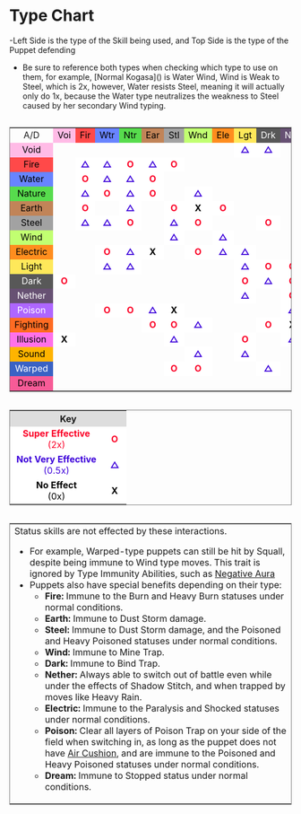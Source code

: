 <h1>Type Chart</h1>

<p>-Left Side is the type of the Skill being used, and Top Side is the type of the Puppet defending</p>
<ul>
<li>Be sure to reference both types when checking which type to use on them, for example, [Normal Kogasa]() is Water Wind, Wind is Weak to Steel, which is 2x, however, Water resists Steel, meaning it will actually only do 1x, because the Water type neutralizes the weakness to Steel caused by her secondary Wind typing.</li>
</ul>


<section class="tabber__section" style="height: 1228.38px;">
<table class="table" style="border-style: solid; border-width: 1px; float:left;">
<tbody><tr>
<td style="text-align: center;">A/D
</td>
<td style="text-align: center; background: #FFBBE6; color: #000000;;"><span style="color:black;">Voi</span>
</td>
<td style="text-align: center; background: #FF4949; color: #000000;;"><span style="color:black;">Fir</span>
</td>
<td style="text-align: center; background: #6884FF; color: #000000;;"><span style="color:black;">Wtr</span>
</td>
<td style="text-align: center; background: #57DC4D; color: #000000;;"><span style="color:black;">Ntr</span>
</td>
<td style="text-align: center; background: #C18458; color: #000000;;"><span style="color:black;">Ear</span>
</td>
<td style="text-align: center; background: #A2A2A2; color: #000000;;"><span style="color:black;">Stl</span>
</td>
<td style="text-align: center; background: #C1FF71; color: #000000;;"><span style="color:black;">Wnd</span>
</td>
<td style="text-align: center; background: #FF8D1E; color: #000000;;"><span style="color:black;">Ele</span>
</td>
<td style="text-align: center; background: #FEE85A; color: #000000;;"><span style="color:black;">Lgt</span>
</td>
<td style="text-align: center; background: #585858; color: #EEEEEE;;"><span style="color:white;">Drk</span>
</td>
<td style="text-align: center; background: #675173; color: #EEEEEE;;"><span style="color:white;">Nth</span>
</td>
<td style="text-align: center; background: #AE66FF; color: #EEEEEE;;"><span style="color:white;">Psn</span>
</td>
<td style="text-align: center; background: #FF6B22; color: #000000;;"><span style="color:black;">Fgt</span>
</td>
<td style="text-align: center; background: #FF71E9; color: #000000;;"><span style="color:black;">Ilu</span>
</td>
<td style="text-align: center; background: #FFB400; color: #000000;;"><span style="color:black;">Snd</span>
</td>
<td style="text-align: center; background: #3A62C4; color: #EEEEEE;;"><span style="color:white;">Wrp</span>
</td>
<td style="text-align: center; background: #F75B97; color: #000000;;"><span style="color:black;">Drm</span>
</td></tr>
<tr>
<td style="text-align: center; background: #FFBBE6; color: #000000;;"><span style="color:black;">Void</span>
</td>
<td style="text-align: center;">
</td>
<td style="text-align: center;">
</td>
<td style="text-align: center;">
</td>
<td style="text-align: center;">
</td>
<td style="text-align: center;">
</td>
<td style="text-align: center;">
</td>
<td style="text-align: center;">
</td>
<td style="text-align: center;">
</td>
<td style="text-align: center; background-color: #FFFFFF; color: #3C00DA;"><b>△</b>
</td>
<td style="text-align: center; background-color: #FFFFFF; color: #3C00DA;"><b>△</b>
</td>
<td style="text-align: center;">
</td>
<td style="text-align: center;">
</td>
<td style="text-align: center;">
</td>
<td style="text-align: center; background-color: #FFFFFF; color: #000000;"><b>X</b>
</td>
<td style="text-align: center;">
</td>
<td style="text-align: center;">
</td>
<td style="text-align: center;">
</td></tr>
<tr>
<td style="text-align: center; background: #FF4949; color: #000000;;"><span style="color:black;">Fire</span>
</td>
<td style="text-align: center;">
</td>
<td style="text-align: center; background-color: #FFFFFF; color: #3C00DA;"><b>△</b>
</td>
<td style="text-align: center; background-color: #FFFFFF; color: #3C00DA;"><b>△</b>
</td>
<td style="text-align: center; background-color: #FFFFFF; color: #FB0127;"><b>O</b>
</td>
<td style="text-align: center; background-color: #FFFFFF; color: #3C00DA;"><b>△</b>
</td>
<td style="text-align: center; background-color: #FFFFFF; color: #FB0127;"><b>O</b>
</td>
<td style="text-align: center;">
</td>
<td style="text-align: center;">
</td>
<td style="text-align: center;">
</td>
<td style="text-align: center;">
</td>
<td style="text-align: center;">
</td>
<td style="text-align: center;">
</td>
<td style="text-align: center;">
</td>
<td style="text-align: center;">
</td>
<td style="text-align: center;">
</td>
<td style="text-align: center;">
</td>
<td style="text-align: center;">
</td></tr>
<tr>
<td style="text-align: center; background: #6884FF; color: #000000;;"><span style="color:black;">Water</span>
</td>
<td style="text-align: center;">
</td>
<td style="text-align: center; background-color: #FFFFFF; color: #FB0127;"><b>O</b>
</td>
<td style="text-align: center; background-color: #FFFFFF; color: #3C00DA;"><b>△</b>
</td>
<td style="text-align: center; background-color: #FFFFFF; color: #3C00DA;"><b>△</b>
</td>
<td style="text-align: center; background-color: #FFFFFF; color: #FB0127;"><b>O</b>
</td>
<td style="text-align: center;">
</td>
<td style="text-align: center;">
</td>
<td style="text-align: center;">
</td>
<td style="text-align: center;">
</td>
<td style="text-align: center;">
</td>
<td style="text-align: center;">
</td>
<td style="text-align: center;">
</td>
<td style="text-align: center;">
</td>
<td style="text-align: center;">
</td>
<td style="text-align: center; background-color: #FFFFFF; color: #3C00DA;"><b>△</b>
</td>
<td style="text-align: center;">
</td>
<td style="text-align: center;">
</td></tr>
<tr>
<td style="text-align: center; background: #57DC4D; color: #000000;;"><span style="color:black;">Nature</span>
</td>
<td style="text-align: center;">
</td>
<td style="text-align: center; background-color: #FFFFFF; color: #3C00DA;"><b>△</b>
</td>
<td style="text-align: center; background-color: #FFFFFF; color: #FB0127;"><b>O</b>
</td>
<td style="text-align: center; background-color: #FFFFFF; color: #3C00DA;"><b>△</b>
</td>
<td style="text-align: center; background-color: #FFFFFF; color: #FB0127;"><b>O</b>
</td>
<td style="text-align: center;">
</td>
<td style="text-align: center; background-color: #FFFFFF; color: #3C00DA;"><b>△</b>
</td>
<td style="text-align: center;">
</td>
<td style="text-align: center;">
</td>
<td style="text-align: center;">
</td>
<td style="text-align: center;">
</td>
<td style="text-align: center; background-color: #FFFFFF; color: #3C00DA;"><b>△</b>
</td>
<td style="text-align: center;">
</td>
<td style="text-align: center;">
</td>
<td style="text-align: center;">
</td>
<td style="text-align: center;">
</td>
<td style="text-align: center;">
</td></tr>
<tr>
<td style="text-align: center; background: #C18458; color: #000000;;"><span style="color:black;">Earth</span>
</td>
<td style="text-align: center;">
</td>
<td style="text-align: center; background-color: #FFFFFF; color: #FB0127;"><b>O</b>
</td>
<td style="text-align: center;">
</td>
<td style="text-align: center; background-color: #FFFFFF; color: #3C00DA;"><b>△</b>
</td>
<td style="text-align: center;">
</td>
<td style="text-align: center; background-color: #FFFFFF; color: #FB0127;"><b>O</b>
</td>
<td style="text-align: center; background-color: #FFFFFF; color: #000000;"><b>X</b>
</td>
<td style="text-align: center; background-color: #FFFFFF; color: #FB0127;"><b>O</b>
</td>
<td style="text-align: center;">
</td>
<td style="text-align: center;">
</td>
<td style="text-align: center;">
</td>
<td style="text-align: center; background-color: #FFFFFF; color: #FB0127;"><b>O</b>
</td>
<td style="text-align: center; background-color: #FFFFFF; color: #3C00DA;"><b>△</b>
</td>
<td style="text-align: center;">
</td>
<td style="text-align: center;">
</td>
<td style="text-align: center;">
</td>
<td style="text-align: center;">
</td></tr>
<tr>
<td style="text-align: center; background: #A2A2A2; color: #000000;;"><span style="color:black;">Steel</span>
</td>
<td style="text-align: center;">
</td>
<td style="text-align: center; background-color: #FFFFFF; color: #3C00DA;"><b>△</b>
</td>
<td style="text-align: center; background-color: #FFFFFF; color: #3C00DA;"><b>△</b>
</td>
<td style="text-align: center; background-color: #FFFFFF; color: #FB0127;"><b>O</b>
</td>
<td style="text-align: center;">
</td>
<td style="text-align: center; background-color: #FFFFFF; color: #3C00DA;"><b>△</b>
</td>
<td style="text-align: center; background-color: #FFFFFF; color: #FB0127;"><b>O</b>
</td>
<td style="text-align: center;">
</td>
<td style="text-align: center;">
</td>
<td style="text-align: center; background-color: #FFFFFF; color: #FB0127;"><b>O</b>
</td>
<td style="text-align: center;">
</td>
<td style="text-align: center;">
</td>
<td style="text-align: center;">
</td>
<td style="text-align: center;">
</td>
<td style="text-align: center;">
</td>
<td style="text-align: center; background-color: #FFFFFF; color: #3C00DA;"><b>△</b>
</td>
<td style="text-align: center;">
</td></tr>
<tr>
<td style="text-align: center; background: #C1FF71; color: #000000;;"><span style="color:black;">Wind</span>
</td>
<td style="text-align: center;">
</td>
<td style="text-align: center;">
</td>
<td style="text-align: center;">
</td>
<td style="text-align: center;">
</td>
<td style="text-align: center;">
</td>
<td style="text-align: center; background-color: #FFFFFF; color: #3C00DA;"><b>△</b>
</td>
<td style="text-align: center;">
</td>
<td style="text-align: center; background-color: #FFFFFF; color: #3C00DA;"><b>△</b>
</td>
<td style="text-align: center;">
</td>
<td style="text-align: center;">
</td>
<td style="text-align: center;">
</td>
<td style="text-align: center; background-color: #FFFFFF; color: #FB0127;"><b>O</b>
</td>
<td style="text-align: center; background-color: #FFFFFF; color: #FB0127;"><b>O</b>
</td>
<td style="text-align: center;">
</td>
<td style="text-align: center; background-color: #FFFFFF; color: #FB0127;"><b>O</b>
</td>
<td style="text-align: center; background-color: #FFFFFF; color: #000000;"><b>X</b>
</td>
<td style="text-align: center;">
</td></tr>
<tr>
<td style="text-align: center; background: #FF8D1E; color: #000000;;"><span style="color:black;">Electric</span>
</td>
<td style="text-align: center;">
</td>
<td style="text-align: center;">
</td>
<td style="text-align: center; background-color: #FFFFFF; color: #FB0127;"><b>O</b>
</td>
<td style="text-align: center; background-color: #FFFFFF; color: #3C00DA;"><b>△</b>
</td>
<td style="text-align: center; background-color: #FFFFFF; color: #000000;"><b>X</b>
</td>
<td style="text-align: center;">
</td>
<td style="text-align: center; background-color: #FFFFFF; color: #FB0127;"><b>O</b>
</td>
<td style="text-align: center; background-color: #FFFFFF; color: #3C00DA;"><b>△</b>
</td>
<td style="text-align: center; background-color: #FFFFFF; color: #3C00DA;"><b>△</b>
</td>
<td style="text-align: center;">
</td>
<td style="text-align: center;">
</td>
<td style="text-align: center;">
</td>
<td style="text-align: center;">
</td>
<td style="text-align: center;">
</td>
<td style="text-align: center; background-color: #FFFFFF; color: #FB0127;"><b>O</b>
</td>
<td style="text-align: center;">
</td>
<td style="text-align: center;">
</td></tr>
<tr>
<td style="text-align: center; background: #FEE85A; color: #000000;;"><span style="color:black;">Light</span>
</td>
<td style="text-align: center;">
</td>
<td style="text-align: center;">
</td>
<td style="text-align: center; background-color: #FFFFFF; color: #3C00DA;"><b>△</b>
</td>
<td style="text-align: center; background-color: #FFFFFF; color: #3C00DA;"><b>△</b>
</td>
<td style="text-align: center;">
</td>
<td style="text-align: center;">
</td>
<td style="text-align: center;">
</td>
<td style="text-align: center;">
</td>
<td style="text-align: center; background-color: #FFFFFF; color: #3C00DA;"><b>△</b>
</td>
<td style="text-align: center; background-color: #FFFFFF; color: #FB0127;"><b>O</b>
</td>
<td style="text-align: center; background-color: #FFFFFF; color: #FB0127;"><b>O</b>
</td>
<td style="text-align: center;">
</td>
<td style="text-align: center;">
</td>
<td style="text-align: center; background-color: #FFFFFF; color: #3C00DA;"><b>△</b>
</td>
<td style="text-align: center;">
</td>
<td style="text-align: center;">
</td>
<td style="text-align: center;">
</td></tr>
<tr>
<td style="text-align: center; background: #585858; color: #EEEEEE;;"><span style="color:white;">Dark</span>
</td>
<td style="text-align: center; background-color: #FFFFFF; color: #FB0127;"><b>O</b>
</td>
<td style="text-align: center;">
</td>
<td style="text-align: center;">
</td>
<td style="text-align: center;">
</td>
<td style="text-align: center;">
</td>
<td style="text-align: center;">
</td>
<td style="text-align: center;">
</td>
<td style="text-align: center;">
</td>
<td style="text-align: center; background-color: #FFFFFF; color: #FB0127;"><b>O</b>
</td>
<td style="text-align: center; background-color: #FFFFFF; color: #3C00DA;"><b>△</b>
</td>
<td style="text-align: center; background-color: #FFFFFF; color: #FB0127;"><b>O</b>
</td>
<td style="text-align: center;">
</td>
<td style="text-align: center; background-color: #FFFFFF; color: #3C00DA;"><b>△</b>
</td>
<td style="text-align: center; background-color: #FFFFFF; color: #3C00DA;"><b>△</b>
</td>
<td style="text-align: center;">
</td>
<td style="text-align: center;">
</td>
<td style="text-align: center;">
</td></tr>
<tr>
<td style="text-align: center; background: #675173; color: #EEEEEE;;"><span style="color:white;">Nether</span>
</td>
<td style="text-align: center;">
</td>
<td style="text-align: center;">
</td>
<td style="text-align: center;">
</td>
<td style="text-align: center;">
</td>
<td style="text-align: center;">
</td>
<td style="text-align: center;">
</td>
<td style="text-align: center;">
</td>
<td style="text-align: center;">
</td>
<td style="text-align: center; background-color: #FFFFFF; color: #3C00DA;"><b>△</b>
</td>
<td style="text-align: center;">
</td>
<td style="text-align: center; background-color: #FFFFFF; color: #FB0127;"><b>O</b>
</td>
<td style="text-align: center;">
</td>
<td style="text-align: center;">
</td>
<td style="text-align: center;">
</td>
<td style="text-align: center; background-color: #FFFFFF; color: #3C00DA;"><b>△</b>
</td>
<td style="text-align: center;">
</td>
<td style="text-align: center;">
</td></tr>
<tr>
<td style="text-align: center; background: #AE66FF; color: #EEEEEE;;"><span style="color:white;">Poison</span>
</td>
<td style="text-align: center;">
</td>
<td style="text-align: center;">
</td>
<td style="text-align: center; background-color: #FFFFFF; color: #FB0127;"><b>O</b>
</td>
<td style="text-align: center; background-color: #FFFFFF; color: #FB0127;"><b>O</b>
</td>
<td style="text-align: center; background-color: #FFFFFF; color: #3C00DA;"><b>△</b>
</td>
<td style="text-align: center; background-color: #FFFFFF; color: #000000;"><b>X</b>
</td>
<td style="text-align: center;">
</td>
<td style="text-align: center;">
</td>
<td style="text-align: center;">
</td>
<td style="text-align: center;">
</td>
<td style="text-align: center; background-color: #FFFFFF; color: #3C00DA;"><b>△</b>
</td>
<td style="text-align: center; background-color: #FFFFFF; color: #3C00DA;"><b>△</b>
</td>
<td style="text-align: center;">
</td>
<td style="text-align: center;">
</td>
<td style="text-align: center;">
</td>
<td style="text-align: center; background-color: #FFFFFF; color: #FB0127;"><b>O</b>
</td>
<td style="text-align: center;">
</td></tr>
<tr>
<td style="text-align: center; background: #FF6B22; color: #000000;;"><span style="color:black;">Fighting</span>
</td>
<td style="text-align: center;">
</td>
<td style="text-align: center;">
</td>
<td style="text-align: center;">
</td>
<td style="text-align: center;">
</td>
<td style="text-align: center; background-color: #FFFFFF; color: #FB0127;"><b>O</b>
</td>
<td style="text-align: center; background-color: #FFFFFF; color: #FB0127;"><b>O</b>
</td>
<td style="text-align: center; background-color: #FFFFFF; color: #3C00DA;"><b>△</b>
</td>
<td style="text-align: center;">
</td>
<td style="text-align: center;">
</td>
<td style="text-align: center; background-color: #FFFFFF; color: #FB0127;"><b>O</b>
</td>
<td style="text-align: center; background-color: #FFFFFF; color: #000000;"><b>X</b>
</td>
<td style="text-align: center; background-color: #FFFFFF; color: #3C00DA;"><b>△</b>
</td>
<td style="text-align: center;">
</td>
<td style="text-align: center; background-color: #FFFFFF; color: #3C00DA;"><b>△</b>
</td>
<td style="text-align: center;">
</td>
<td style="text-align: center; background-color: #FFFFFF; color: #FB0127;"><b>O</b>
</td>
<td style="text-align: center;">
</td></tr>
<tr>
<td style="text-align: center; background: #FF71E9; color: #000000;;"><span style="color:black;">Illusion</span>
</td>
<td style="text-align: center; background-color: #FFFFFF; color: #000000;"><b>X</b>
</td>
<td style="text-align: center;">
</td>
<td style="text-align: center;">
</td>
<td style="text-align: center;">
</td>
<td style="text-align: center;">
</td>
<td style="text-align: center; background-color: #FFFFFF; color: #3C00DA;"><b>△</b>
</td>
<td style="text-align: center;">
</td>
<td style="text-align: center;">
</td>
<td style="text-align: center; background-color: #FFFFFF; color: #FB0127;"><b>O</b>
</td>
<td style="text-align: center;">
</td>
<td style="text-align: center; background-color: #FFFFFF; color: #3C00DA;"><b>△</b>
</td>
<td style="text-align: center;">
</td>
<td style="text-align: center;">
</td>
<td style="text-align: center; background-color: #FFFFFF; color: #FB0127;"><b>O</b>
</td>
<td style="text-align: center;">
</td>
<td style="text-align: center;">
</td>
<td style="text-align: center;">
</td></tr>
<tr>
<td style="text-align: center; background: #FFB400; color: #000000;;"><span style="color:black;">Sound</span>
</td>
<td style="text-align: center;">
</td>
<td style="text-align: center;">
</td>
<td style="text-align: center;">
</td>
<td style="text-align: center;">
</td>
<td style="text-align: center;">
</td>
<td style="text-align: center;">
</td>
<td style="text-align: center; background-color: #FFFFFF; color: #3C00DA;"><b>△</b>
</td>
<td style="text-align: center;">
</td>
<td style="text-align: center; background-color: #FFFFFF; color: #3C00DA;"><b>△</b>
</td>
<td style="text-align: center;">
</td>
<td style="text-align: center;">
</td>
<td style="text-align: center;">
</td>
<td style="text-align: center; background-color: #FFFFFF; color: #FB0127;"><b>O</b>
</td>
<td style="text-align: center; background-color: #FFFFFF; color: #FB0127;"><b>O</b>
</td>
<td style="text-align: center; background-color: #FFFFFF; color: #3C00DA;"><b>△</b>
</td>
<td style="text-align: center; background-color: #FFFFFF; color: #FB0127;"><b>O</b>
</td>
<td style="text-align: center;">
</td></tr>
<tr>
<td style="text-align: center; background: #3A62C4; color: #EEEEEE;;"><span style="color:white;">Warped</span>
</td>
<td style="text-align: center;">
</td>
<td style="text-align: center;">
</td>
<td style="text-align: center;">
</td>
<td style="text-align: center;">
</td>
<td style="text-align: center;">
</td>
<td style="text-align: center; background-color: #FFFFFF; color: #FB0127;"><b>O</b>
</td>
<td style="text-align: center; background-color: #FFFFFF; color: #FB0127;"><b>O</b>
</td>
<td style="text-align: center;">
</td>
<td style="text-align: center;">
</td>
<td style="text-align: center; background-color: #FFFFFF; color: #3C00DA;"><b>△</b>
</td>
<td style="text-align: center;">
</td>
<td style="text-align: center; background-color: #FFFFFF; color: #3C00DA;"><b>△</b>
</td>
<td style="text-align: center; background-color: #FFFFFF; color: #3C00DA;"><b>△</b>
</td>
<td style="text-align: center; background-color: #FFFFFF; color: #FB0127;"><b>O</b>
</td>
<td style="text-align: center;">
</td>
<td style="text-align: center; background-color: #FFFFFF; color: #3C00DA;"><b>△</b>
</td>
<td style="text-align: center;">
</td></tr>
<tr>
<td style="text-align: center; background: #F75B97; color: #000000;;"><span style="color:black;">Dream</span>
</td>
<td style="text-align: center;">
</td>
<td style="text-align: center;">
</td>
<td style="text-align: center;">
</td>
<td style="text-align: center;">
</td>
<td style="text-align: center;">
</td>
<td style="text-align: center;">
</td>
<td style="text-align: center;">
</td>
<td style="text-align: center;">
</td>
<td style="text-align: center;">
</td>
<td style="text-align: center;">
</td>
<td style="text-align: center;">
</td>
<td style="text-align: center;">
</td>
<td style="text-align: center;">
</td>
<td style="text-align: center;">
</td>
<td style="text-align: center;">
</td>
<td style="text-align: center;">
</td>
<td style="text-align: center;">
</td></tr>
</tbody></table>

<table class="table" style="border-style: solid; border-width: 1px; float:left;">
<tbody><tr>
<th colspan="2" style="background-color: #DDDDDD;">Key
</th></tr>
<tr>
<td style="text-align: center; width: 150px; background-color: #FFFFFF; color: #FB0127;"><b>Super Effective</b><br>(2x)
</td>
<td style="text-align: center; width: 26px; background-color: #FFFFFF; color: #FB0127;"><b>O</b>
</td></tr>
<tr>
<td style="text-align: center; background-color: #FFFFFF; color: #3C00DA;"><b>Not Very Effective</b><br>(0.5x)
</td>
<td style="text-align: center; background-color: #FFFFFF; color: #3C00DA;"><b>△</b>
</td></tr>
<tr>
<td style="text-align: center; background-color: #FFFFFF; color: #000000;"><b>No Effect</b><br>(0x)
</td>
<td style="text-align: center; background-color: #FFFFFF; color: #000000;"><b>X</b>
</td></tr></tbody></table>

<table class="table" style="border-style: solid; border-width: 1px; float:left;">
<tbody><tr>
<td>Status skills are not effected by these interactions.
<ul><li>For example, Warped-type puppets can still be hit by Squall, despite being immune to Wind type moves. This trait is ignored by Type Immunity Abilities, such as <a href="" title="Negative Aura">Negative Aura</a></li>
<li>Puppets also have special benefits depending on their type:
<ul><li><b>Fire:</b> Immune to the Burn and Heavy Burn statuses under normal conditions.</li>
<li><b>Earth:</b> Immune to Dust Storm damage.</li>
<li><b>Steel:</b> Immune to Dust Storm damage, and the Poisoned and Heavy Poisoned statuses under normal conditions.</li>
<li><b>Wind:</b> Immune to Mine Trap.</li>
<li><b>Dark:</b> Immune to Bind Trap.</li>
<li><b>Nether:</b> Always able to switch out of battle even while under the effects of Shadow Stitch, and when trapped by moves like Heavy Rain.</li>
<li><b>Electric:</b> Immune to the Paralysis and Shocked statuses under normal conditions.</li>
<li><b>Poison:</b> Clear all layers of Poison Trap on your side of the field when switching in, as long as the puppet does not have <a href="" title="Air Cushion">Air Cushion</a>, and are immune to the Poisoned and Heavy Poisoned statuses under normal conditions.</li>
<li><b>Dream:</b> Immune to Stopped status under normal conditions.</li></ul></li></ul>
</td></tr></tbody></table>
</section>
